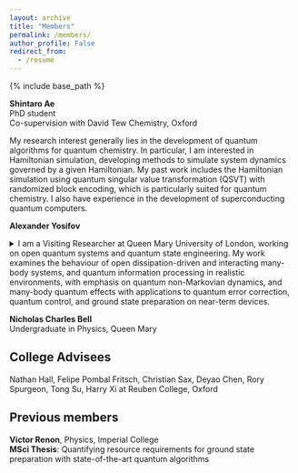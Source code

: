 ```yaml
---
layout: archive
title: "Members"
permalink: /members/
author_profile: False
redirect_from:
  - /resume
---
```


{% include base_path %}

 
<!-- <br>
<img src="/images/Alexander.jpg" alt="Description" style="border-radius: 1px; box-shadow: 0 0px 1px rgba(0, 0, 0, 0.02); border: 0px solid #ccc; width: 175px;"> -->

**Shintaro Ae**<br>
PhD student<br>
Co-supervision with David Tew Chemistry, Oxford<br>

My research interest generally lies in the development of quantum algorithms for quantum chemistry. In particular, I am interested in Hamiltonian simulation, developing methods to simulate system dynamics governed by a given Hamiltonian. My past work includes the Hamiltonian simulation using quantum singular value transformation (QSVT) with randomized block encoding, which is particularly suited for quantum chemistry. I also have experience in the development of superconducting quantum computers.<br>


**Alexander Yosifov**<br>
<details>
  <summary>I am a Visiting Researcher at Queen Mary University of London, working on open quantum systems and quantum state engineering. My work examines the behaviour of open dissipation-driven and interacting many-body systems, and quantum information processing in realistic environments, with emphasis on quantum non-Markovian dynamics, and many-body quantum effects with applications to quantum error correction, quantum control, and ground state preparation on near-term devices.</summary><br>
Previously, I was a Researcher at the Hong Kong Research Center of Huawei, where I developed quantum-based algorithms for optimization. Prior to that, I was working with Prof. Vlatko Vedral at the University of Oxford, focusing on quantum collision models for steady-state preparation and error mitigation.<br><br>
</details>


**Nicholas Charles Bell**<br>
Undergraduate in Physics, Queen Mary


<h2>College Advisees</h2>

Nathan Hall, Felipe Pombal Fritsch, Christian Sax, Deyao Chen, Rory Spurgeon, Tong Su, Harry Xi at Reuben College, Oxford


<h2>Previous members</h2>

**Victor Renon**, Physics, Imperial College<br>
**MSci Thesis**: Quantifying resource requirements for ground state preparation with state-of-the-art quantum algorithms


 
